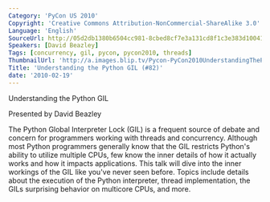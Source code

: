 ```yaml
---
Category: 'PyCon US 2010'
Copyright: 'Creative Commons Attribution-NonCommercial-ShareAlike 3.0'
Language: 'English'
SourceUrl: http://05d2db1380b6504cc981-8cbed8cf7e3a131cd8f1c3e383d10041.r93.cf2.rackcdn.com/pycon-us-2010/353_understanding-the-python-gil-82.m4v
Speakers: [David Beazley]
Tags: [concurrency, gil, pycon, pycon2010, threads]
ThumbnailUrl: 'http://a.images.blip.tv/Pycon-PyCon2010UnderstandingThePythonGIL82660.png'
Title: 'Understanding the Python GIL (#82)'
date: '2010-02-19'
---
```

Understanding the Python GIL

  
Presented by David Beazley

  
The Python Global Interpreter Lock (GIL) is a frequent source of debate and
concern for programmers working with threads and concurrency. Although most
Python programmers generally know that the GIL restricts Python's ability to
utilize multiple CPUs, few know the inner details of how it actually works and
how it impacts applications. This talk will dive into the inner workings of
the GIL like you've never seen before. Topics include details about the
execution of the Python interpreter, thread implementation, the GILs
surprising behavior on multicore CPUs, and more.
